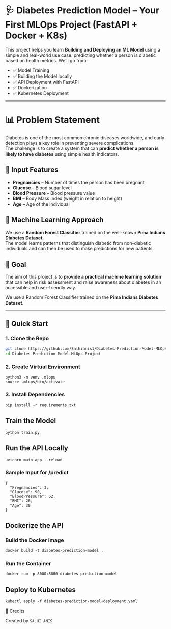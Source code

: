 # 🩺 Diabetes Prediction Model – Your First MLOps Project (FastAPI + Docker + K8s)


This project helps you learn **Building and Deploying an ML Model** using a simple and real-world use case: predicting whether a person is diabetic based on health metrics. We’ll go from:

- ✅ Model Training
- ✅ Building the Model locally
- ✅ API Deployment with FastAPI
- ✅ Dockerization
- ✅ Kubernetes Deployment

---
# 📊 Problem Statement

Diabetes is one of the most common chronic diseases worldwide, and early detection plays a key role in preventing severe complications.  
The challenge is to create a system that can **predict whether a person is likely to have diabetes** using simple health indicators.

## 🔑 Input Features
- **Pregnancies** – Number of times the person has been pregnant  
- **Glucose** – Blood sugar level  
- **Blood Pressure** – Blood pressure value  
- **BMI** – Body Mass Index (weight in relation to height)  
- **Age** – Age of the individual  

## 🤖 Machine Learning Approach
We use a **Random Forest Classifier** trained on the well-known **Pima Indians Diabetes Dataset**.  
The model learns patterns that distinguish diabetic from non-diabetic individuals and can then be used to make predictions for new patients.

## 🎯 Goal
The aim of this project is to **provide a practical machine learning solution** that can help in risk assessment and raise awareness about diabetes in an accessible and user-friendly way.

We use a Random Forest Classifier trained on the **Pima Indians Diabetes Dataset**.

---

## 🚀 Quick Start

### 1. Clone the Repo

```bash
git clone https://github.com/Salhianis1/Diabetes-Prediction-Model-MLOps-Project.git
cd Diabetes-Prediction-Model-MLOps-Project
```

### 2. Create Virtual Environment

```
python3 -m venv .mlops
source .mlops/bin/activate
```

### 3. Install Dependencies

```
pip install -r requirements.txt
```

## Train the Model

```
python train.py
```

## Run the API Locally

```
uvicorn main:app --reload
```

### Sample Input for /predict

```
{
  "Pregnancies": 3,
  "Glucose": 90,
  "BloodPressure": 62,
  "BMI": 26,
  "Age": 30
}
```

## Dockerize the API

### Build the Docker Image

```
docker build -t diabetes-prediction-model .
```

### Run the Container

```
docker run -p 8000:8000 diabetes-prediction-model
```

## Deploy to Kubernetes

```
kubectl apply -f diabetes-prediction-model-deployment.yaml
```

🙌 Credits

Created by `SALHI ANIS`

